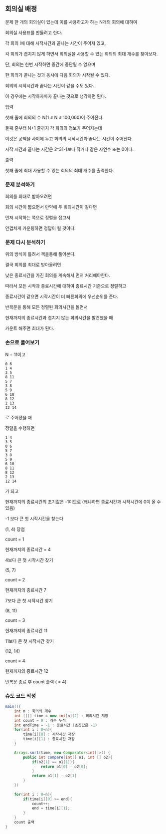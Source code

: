 ## 회의실 배정

문제
한 개의 회의실이 있는데 이를 사용하고자 하는 N개의 회의에 대하여 

회의실 사용표를 만들려고 한다. 

각 회의 I에 대해 시작시간과 끝나는 시간이 주어져 있고, 

각 회의가 겹치지 않게 하면서 회의실을 사용할 수 있는 회의의 최대 개수를 찾아보자. 

단, 회의는 한번 시작하면 중간에 중단될 수 없으며 

한 회의가 끝나는 것과 동시에 다음 회의가 시작될 수 있다. 

회의의 시작시간과 끝나는 시간이 같을 수도 있다. 

이 경우에는 시작하자마자 끝나는 것으로 생각하면 된다.

입력

첫째 줄에 회의의 수 N(1 ≤ N ≤ 100,000)이 주어진다. 

둘째 줄부터 N+1 줄까지 각 회의의 정보가 주어지는데 

이것은 공백을 사이에 두고 회의의 시작시간과 끝나는 시간이 주어진다. 

시작 시간과 끝나는 시간은 2^31-1보다 작거나 같은 자연수 또는 0이다.

출력

첫째 줄에 최대 사용할 수 있는 회의의 최대 개수를 출력한다.

### 문제 분석하기

회의를 최대로 받아오려면

회의 시간이 짧으면서 만약에 두 회의시간이 같다면

먼저 시작하는 쪽으로 정렬을 잡고서

안겹치게 카운팅하면 정답이 될 것이다.

### 문제 다시 분석하기

위의 방식이 틀려서 책을통해 풀어본다.

결국 회의를 최대로 받아올려면

낮은 종료시간을 가진 회의를 계속해서 먼저 처리해야한다.

따라서 모든 시작과 종료시간에 대하여 종료시간 기준으로 정렬하고

종료시간이 같으면 시작시간이 더 빠른회의에 우선순위를 준다.

반복문을 통해 모든 정렬된 회의시간을 돌면서

현재까지의 종료시간과 겹치지 않는 회의시간을 발견했을 때

카운트 해주면 최대가 된다.

### 손으로 풀어보기

N = 11이고 
```
0 6
1 4
3 5
8 11
5 7
3 8
5 9
6 10
8 12
2 13
12 14
```
로 주어졌을 때

정렬을 수행하면 
```
1 4
3 5
0 6
5 7
3 8
5 9
6 10
8 11
8 12
2 13
12 14
```
가 되고

현재까지의 종료시간의 초기값은 -1이므로 (왜냐하면 종료시간과 시작시간에 0이 올 수 있음)

-1 보다 큰 첫 시작시간을 찾는다

(1, 4) 당첨

count = 1

현재까지의 종료시간 = 4

4보다 큰 첫 시작시간 찾기

(5, 7) 

count = 2

현재까지의 종료시간 7

7보다 큰 첫 시작시간 찾기

(8, 11)

count = 3

현재까지의 종료시간 11

11보다 큰 첫 시작시간 찾기

(12, 14)

count = 4

현재까지의 종료시간 12

반복문 종료 후 count 출력 ( = 4)

### 슈도 코드 작성

```java
main(){
    int n : 회의의 개수
    int [][] time = new int[n][2] : 회의시간 저장
    int count = 0 : 개수 누적
    int endTime = -1 : 종료시간 (초깃값은 -1)
    for(int i : 0~n){
        time[i][0] : 시작시간 저장
        time[i][1] : 종료시간 저장
    }

    Arrays.sort(time, new Comparator<int[]>() {
        public int compare(int[] o1, int [] o2){
            if(o2[1] == o1[1]){
                return o1[0] - o2[0];
            }
            return o1[1] - o2[1]
        }
    })
    
    for(int i : 0~n){
        if(time[i][0] >= end){
            count++;
            end = time[i][1];
        }
    }
    count 출력
}
```